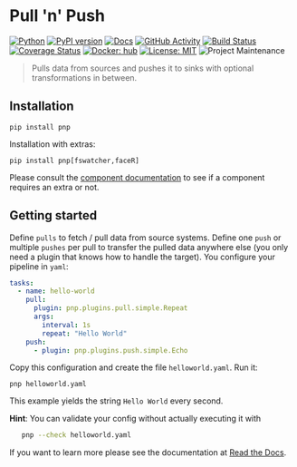 # Pull 'n' Push

[![Python](https://img.shields.io/badge/Python-3.5%20%7C%203.6%20%7C%203.7-green.svg)](https://www.python.org/)
[![PyPI version](https://badge.fury.io/py/pnp.svg)](https://badge.fury.io/py/pnp)
[![Docs](https://readthedocs.org/projects/pnp/badge/?version=stable)](https://pnp.readthedocs.io/en/stable/?badge=stable)
[![GitHub Activity](https://img.shields.io/github/commit-activity/y/HazardDede/pnp.svg)](https://github.com/HazardDede/pnp/commits/master)
[![Build Status](https://travis-ci.org/HazardDede/pnp.svg?branch=master)](https://travis-ci.org/HazardDede/pnp)
[![Coverage Status](https://coveralls.io/repos/github/HazardDede/pnp/badge.svg?branch=master)](https://coveralls.io/github/HazardDede/pnp?branch=master)
[![Docker: hub](https://img.shields.io/badge/docker-hub-brightgreen.svg)](https://cloud.docker.com/u/hazard/repository/docker/hazard/pnp)
[![License: MIT](https://img.shields.io/badge/License-MIT-yellow.svg)](https://opensource.org/licenses/MIT)
![Project Maintenance](https://img.shields.io/badge/maintainer-Dennis%20Muth%20%40HazardDede-blue.svg)

> Pulls data from sources and pushes it to sinks with optional transformations in between.

## Installation

    pip install pnp

Installation with extras:
    
    pip install pnp[fswatcher,faceR]

Please consult the [component documentation](https://pnp.readthedocs.io/en/stable/plugins/index.html) to see if a
component requires an extra or not.

## Getting started

Define `pulls` to fetch / pull data from source systems.
Define one `push` or multiple `pushes` per pull to transfer the pulled data anywhere else (you only need a plugin that 
knows how to handle the target). You configure your pipeline in `yaml`:

```yaml
tasks:
  - name: hello-world
    pull:
      plugin: pnp.plugins.pull.simple.Repeat
      args:
        interval: 1s
        repeat: "Hello World"
    push:
      - plugin: pnp.plugins.push.simple.Echo
```
        
Copy this configuration and create the file `helloworld.yaml`. Run it:

    pnp helloworld.yaml

This example yields the string `Hello World` every second.

**Hint**: You can validate your config without actually executing it with

```bash
   pnp --check helloworld.yaml
```

If you want to learn more please see the documentation at [Read the Docs](https://pnp.readthedocs.io/en/stable/).
